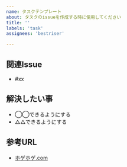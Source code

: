 ```yaml
---
name: タスクテンプレート
about: タスクのissueを作成する時に使用してください
title: ''
labels: 'task'
assignees: 'bestriser'

---
```


## 関連Issue
- #xx

## 解決したい事
- ◯◯できるようにする
- △△できるようにする

## 参考URL
- [ホゲホゲ.com](https://hogehoge.com/)
